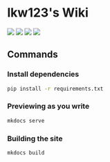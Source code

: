 # lkw123's Wiki

[![](https://img.shields.io/github/license/synthpop123/wiki.svg?style=flat-square)](./LICENSE)
![](https://img.shields.io/badge/Material%20UI-0081CB.svg?logo=material-ui&style=flat-square)
![](https://img.shields.io/badge/Markdown-239120.svg?logo=markdown&style=flat-square)
![](https://img.shields.io/badge/KaTeX-008080.svg?logo=latex&style=flat-square)

## Commands

### Install dependencies

```bash
pip install -r requirements.txt
```

### Previewing as you write

```bash
mkdocs serve
```

### Building the site

```bash
mkdocs build
```
